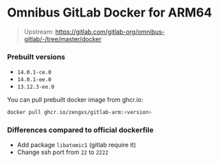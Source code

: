 # Omnibus GitLab Docker for ARM64

> Upstream: <https://gitlab.com/gitlab-org/omnibus-gitlab/-/tree/master/docker> 


### Prebuilt versions
* `14.0.1-ce.0`
* `14.0.1-ee.0`
* `13.12.3-ee.0`

You can pull prebuilt docker image from ghcr.io:
```sh
docker pull ghcr.io/zengxs/gitlab-arm:<version>
```


### Differences compared to official dockerfile

* Add package `libatomic1` (gitlab require it)
* Change ssh port from `22` to `2222`

